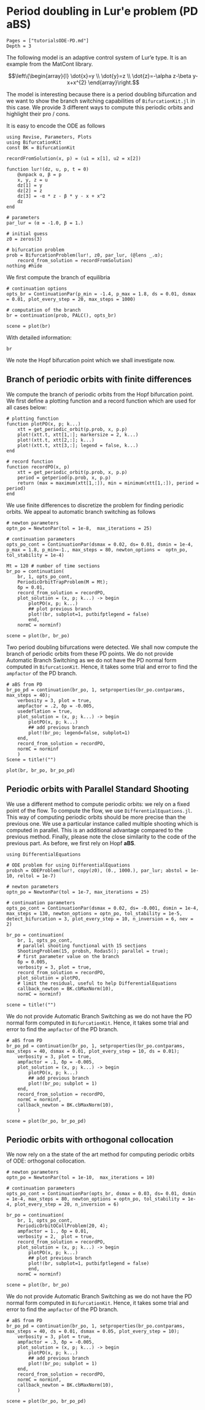 # Period doubling in Lur'e problem (PD aBS)

```@contents
Pages = ["tutorialsODE-PD.md"]
Depth = 3
```

The following model is an adaptive control system of Lur’e type. It is an example from the MatCont library.

$$\left\{\begin{array}{l}
\dot{x}=y \\
\dot{y}=z \\
\dot{z}=-\alpha z-\beta y-x+x^{2}
\end{array}\right.$$


The model is interesting because there is a period doubling bifurcation and we want to show the branch switching capabilities of `BifurcationKit.jl` in this case. We provide 3 different ways to compute this periodic orbits and highlight their pro / cons.

It is easy to encode the ODE as follows

```@example TUTLURE
using Revise, Parameters, Plots
using BifurcationKit
const BK = BifurcationKit

recordFromSolution(x, p) = (u1 = x[1], u2 = x[2])

function lur!(dz, u, p, t = 0)
	@unpack α, β = p
	x, y, z = u
	dz[1] = y
	dz[2] =	z
	dz[3] = -α * z - β * y - x + x^2
	dz
end

# parameters
par_lur = (α = -1.0, β = 1.)

# initial guess
z0 = zeros(3)

# bifurcation problem
prob = BifurcationProblem(lur!, z0, par_lur, (@lens _.α);
    record_from_solution = recordFromSolution)
nothing #hide
```

We first compute the branch of equilibria

```@example TUTLURE
# continuation options
opts_br = ContinuationPar(p_min = -1.4, p_max = 1.8, ds = 0.01, dsmax = 0.01, plot_every_step = 20, max_steps = 1000)

# computation of the branch
br = continuation(prob, PALC(), opts_br)

scene = plot(br)
```

With detailed information:

```@example TUTLURE
br
```

We note the Hopf bifurcation point which we shall investigate now.

## Branch of periodic orbits with finite differences

We compute the branch of periodic orbits from the Hopf bifurcation point.
We first define a plotting function and a record function which are used for all cases below:

```@example TUTLURE
# plotting function
function plotPO(x, p; k...)
	xtt = get_periodic_orbit(p.prob, x, p.p)
	plot!(xtt.t, xtt[1,:]; markersize = 2, k...)
	plot!(xtt.t, xtt[2,:]; k...)
	plot!(xtt.t, xtt[3,:]; legend = false, k...)
end

# record function
function recordPO(x, p)
	xtt = get_periodic_orbit(p.prob, x, p.p)
	period = getperiod(p.prob, x, p.p)
	return (max = maximum(xtt[1,:]), min = minimum(xtt[1,:]), period = period)
end
```

We use finite differences to discretize the problem for finding periodic orbits. We appeal to automatic branch switching as follows

```@example TUTLURE
# newton parameters
optn_po = NewtonPar(tol = 1e-8,  max_iterations = 25)

# continuation parameters
opts_po_cont = ContinuationPar(dsmax = 0.02, ds= 0.01, dsmin = 1e-4, p_max = 1.8, p_min=-1., max_steps = 80, newton_options =  optn_po, tol_stability = 1e-4)

Mt = 120 # number of time sections
br_po = continuation(
	br, 1, opts_po_cont,
	PeriodicOrbitTrapProblem(M = Mt);
	δp = 0.01,
	record_from_solution = recordPO,
	plot_solution = (x, p; k...) -> begin
		plotPO(x, p; k...)
		## plot previous branch
		plot!(br, subplot=1, putbifptlegend = false)
		end,
	normC = norminf)

scene = plot(br, br_po)
```

Two period doubling bifurcations were detected. We shall now compute the branch of periodic orbits from these PD points. We do not provide Automatic Branch Switching as we do not have the PD normal form computed in `BifurcationKit`. Hence, it takes some trial and error to find the `ampfactor` of the PD branch.

```@example TUTLURE
# aBS from PD
br_po_pd = continuation(br_po, 1, setproperties(br_po.contparams, max_steps = 40);
	verbosity = 3, plot = true,
	ampfactor = .2, δp = -0.005,
	usedeflation = true,
	plot_solution = (x, p; k...) -> begin
		plotPO(x, p; k...)
		## add previous branch
		plot!(br_po; legend=false, subplot=1)
	end,
	record_from_solution = recordPO,
	normC = norminf
	)
Scene = title!("")
```

```@example TUTLURE
plot(br, br_po, br_po_pd)
```

## Periodic orbits with Parallel Standard Shooting

We use a different method to compute periodic orbits: we rely on a fixed point of the flow. To compute the flow, we use `DifferentialEquations.jl`. This way of computing periodic orbits should be more precise than the previous one. We use a particular instance called multiple shooting which is computed in parallel. This is an additional advantage compared to the previous method. Finally, please note the close similarity to the code of the previous part. As before, we first rely on Hopf **aBS**.

```@example TUTLURE
using DifferentialEquations

# ODE problem for using DifferentialEquations
probsh = ODEProblem(lur!, copy(z0), (0., 1000.), par_lur; abstol = 1e-10, reltol = 1e-7)

# newton parameters
optn_po = NewtonPar(tol = 1e-7, max_iterations = 25)

# continuation parameters
opts_po_cont = ContinuationPar(dsmax = 0.02, ds= -0.001, dsmin = 1e-4, max_steps = 130, newton_options = optn_po, tol_stability = 1e-5, detect_bifurcation = 3, plot_every_step = 10, n_inversion = 6, nev = 2)

br_po = continuation(
	br, 1, opts_po_cont,
	# parallel shooting functional with 15 sections
	ShootingProblem(15, probsh, Rodas5(); parallel = true);
	# first parameter value on the branch
	δp = 0.005,
	verbosity = 3, plot = true,
	record_from_solution = recordPO,
	plot_solution = plotPO,
	# limit the residual, useful to help DifferentialEquations
	callback_newton = BK.cbMaxNorm(10),
	normC = norminf)

scene = title!("")
```

We do not provide Automatic Branch Switching as we do not have the PD normal form computed in `BifurcationKit`. Hence, it takes some trial and error to find the `ampfactor` of the PD branch.

```@example TUTLURE
# aBS from PD
br_po_pd = continuation(br_po, 1, setproperties(br_po.contparams, max_steps = 40, dsmax = 0.01, plot_every_step = 10, ds = 0.01);
	verbosity = 3, plot = true,
	ampfactor = .1, δp = -0.005,
	plot_solution = (x, p; k...) -> begin
		plotPO(x, p; k...)
		## add previous branch
		plot!(br_po; subplot = 1)
	end,
	record_from_solution = recordPO,
	normC = norminf,
	callback_newton = BK.cbMaxNorm(10),
	)

scene = plot(br_po, br_po_pd)
```

## Periodic orbits with orthogonal collocation

We now rely on a the state of the art method for computing periodic orbits of ODE: orthogonal collocation.

```@example TUTLURE
# newton parameters
optn_po = NewtonPar(tol = 1e-10,  max_iterations = 10)

# continuation parameters
opts_po_cont = ContinuationPar(opts_br, dsmax = 0.03, ds= 0.01, dsmin = 1e-4, max_steps = 80, newton_options = optn_po, tol_stability = 1e-4, plot_every_step = 20, n_inversion = 6)

br_po = continuation(
	br, 1, opts_po_cont,
	PeriodicOrbitOCollProblem(20, 4);
	ampfactor = 1., δp = 0.01,
	verbosity = 2,	plot = true,
	record_from_solution = recordPO,
	plot_solution = (x, p; k...) -> begin
		plotPO(x, p; k...)
		## plot previous branch
		plot!(br, subplot=1, putbifptlegend = false)
		end,
	normC = norminf)

scene = plot(br, br_po)
```
We do not provide Automatic Branch Switching as we do not have the PD normal form computed in `BifurcationKit`. Hence, it takes some trial and error to find the `ampfactor` of the PD branch.

```@example TUTLURE
# aBS from PD
br_po_pd = continuation(br_po, 1, setproperties(br_po.contparams, max_steps = 40, ds = 0.01, dsmax = 0.05, plot_every_step = 10);
	verbosity = 3, plot = true,
	ampfactor = .3, δp = -0.005,
	plot_solution = (x, p; k...) -> begin
		plotPO(x, p; k...)
		## add previous branch
		plot!(br_po; subplot = 1)
	end,
	record_from_solution = recordPO,
	normC = norminf,
	callback_newton = BK.cbMaxNorm(10),
	)

scene = plot(br_po, br_po_pd)
```

